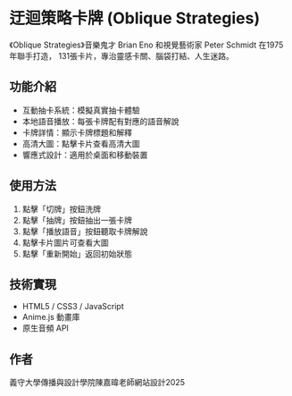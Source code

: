 # 迂迴策略卡牌 (Oblique Strategies)

《Oblique Strategies》音樂鬼才 Brian Eno 和視覺藝術家 Peter Schmidt 在1975年聯手打造，
131張卡片，專治靈感卡關、腦袋打結、人生迷路。

## 功能介紹

- 互動抽卡系統：模擬真實抽卡體驗
- 本地語音播放：每張卡牌配有對應的語音解說
- 卡牌詳情：顯示卡牌標題和解釋
- 高清大圖：點擊卡片查看高清大圖
- 響應式設計：適用於桌面和移動裝置

## 使用方法

1. 點擊「切牌」按鈕洗牌
2. 點擊「抽牌」按鈕抽出一張卡牌
3. 點擊「播放語音」按鈕聽取卡牌解說
4. 點擊卡片圖片可查看大圖
5. 點擊「重新開始」返回初始狀態

## 技術實現

- HTML5 / CSS3 / JavaScript
- Anime.js 動畫庫
- 原生音頻 API

## 作者

義守大學傳播與設計學院陳嘉暐老師網站設計2025 